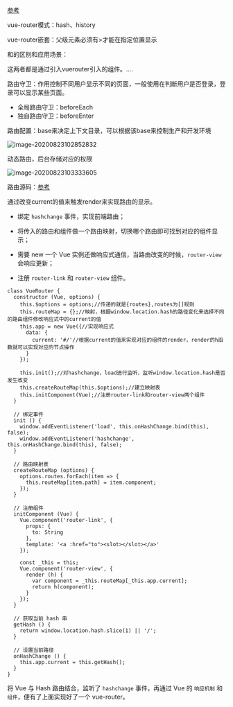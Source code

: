 [参考](https://juejin.im/post/6844903647806128135)



vue-router模式：hash、history

vue-router嵌套：父级元素必须有<router-view/>>才能在指定位置显示

<router-link/>和<router-view/>的区别和应用场景：

这两者都是通过引入vuerouter引入的组件。....

路由守卫：作用控制不同用户显示不同的页面，一般使用在判断用户是否登录，登录可以显示某些页面。

+ 全局路由守卫：beforeEach
+ 独自路由守卫：beforeEnter

路由配置：base来决定上下文目录，可以根据该base来控制生产和开发环境





![image-20200823102852832](../../../../../../AppData/Roaming/Typora/typora-user-images/image-20200823102852832.png)







动态路由，后台存储对应的权限

![image-20200823103333605](../../../../../../AppData/Roaming/Typora/typora-user-images/image-20200823103333605.png)









路由源码：[参考](https://juejin.im/post/6844903629804011533)

通过改变current的值来触发render来实现路由的显示。

+ 绑定 `hashchange` 事件，实现前端路由；

+ 将传入的路由和组件做一个路由映射，切换哪个路由即可找到对应的组件显示；

+ 需要 new 一个 Vue 实例还做响应式通信，当路由改变的时候，`router-view` 会响应更新；

+ 注册 `router-link` 和 `router-view` 组件。

```
class VueRouter {
  constructor (Vue, options) {
    this.$options = options;//传递的就是{routes},routes为[]规则
    this.routeMap = {};//映射，根据window.location.hash的路径变化来选择不同的路由组件修改响应式中的current的值
    this.app = new Vue({//实现响应式
      data: {
        current: '#/'//根据current的值来实现对应的组件的render，render的h函数就可以实现对应的节点操作
      }
    });

    this.init();//对hashchange，load进行监听，监听window.location.hash是否 发生改变
    this.createRouteMap(this.$options);//建立映射表
    this.initComponent(Vue);//注册router-link和router-view两个组件
  }

  // 绑定事件
  init () {
    window.addEventListener('load', this.onHashChange.bind(this), false);
    window.addEventListener('hashchange', this.onHashChange.bind(this), false);
  }

  // 路由映射表
  createRouteMap (options) {
    options.routes.forEach(item => {
      this.routeMap[item.path] = item.component;
    });
  }

  // 注册组件
  initComponent (Vue) {
    Vue.component('router-link', {
      props: {
        to: String
      },
      template: '<a :href="to"><slot></slot></a>'
    });

    const _this = this;
    Vue.component('router-view', {
      render (h) {
        var component = _this.routeMap[_this.app.current];
        return h(component);
      }
    });
  }

  // 获取当前 hash 串
  getHash () {
    return window.location.hash.slice(1) || '/';
  }

  // 设置当前路径
  onHashChange () {
    this.app.current = this.getHash();
  }
}

```

将 Vue 与 Hash 路由结合，监听了 `hashchange` 事件，再通过 Vue 的 `响应机制` 和 `组件`，便有了上面实现好了一个 vue-router。





































